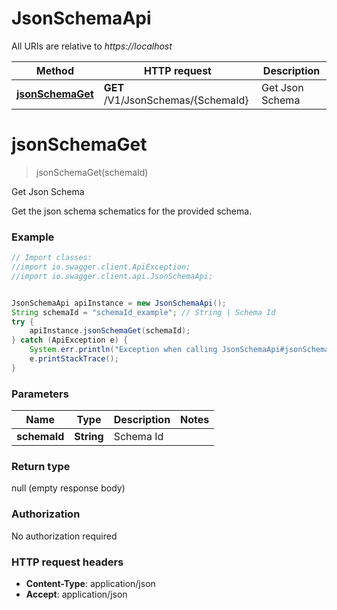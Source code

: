 # JsonSchemaApi

All URIs are relative to *https://localhost*

Method | HTTP request | Description
------------- | ------------- | -------------
[**jsonSchemaGet**](JsonSchemaApi.md#jsonSchemaGet) | **GET** /V1/JsonSchemas/{SchemaId} | Get Json Schema


<a name="jsonSchemaGet"></a>
# **jsonSchemaGet**
> jsonSchemaGet(schemaId)

Get Json Schema

Get the json schema schematics for the provided schema.

### Example
```java
// Import classes:
//import io.swagger.client.ApiException;
//import io.swagger.client.api.JsonSchemaApi;


JsonSchemaApi apiInstance = new JsonSchemaApi();
String schemaId = "schemaId_example"; // String | Schema Id
try {
    apiInstance.jsonSchemaGet(schemaId);
} catch (ApiException e) {
    System.err.println("Exception when calling JsonSchemaApi#jsonSchemaGet");
    e.printStackTrace();
}
```

### Parameters

Name | Type | Description  | Notes
------------- | ------------- | ------------- | -------------
 **schemaId** | **String**| Schema Id |

### Return type

null (empty response body)

### Authorization

No authorization required

### HTTP request headers

 - **Content-Type**: application/json
 - **Accept**: application/json

